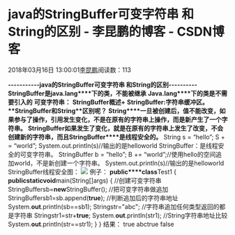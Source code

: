 
# java的StringBuffer可变字符串 和String的区别 - 李昆鹏的博客 - CSDN博客


2018年03月16日 13:00:01[李昆鹏](https://me.csdn.net/weixin_41547486)阅读数：113


**-----------java的StringBuffer可变字符串 和String的区别----------**
**StringBuffer****是****java.lang****下的类，不能被继承**
**Java.lang****下的类是不需要引入的**
**可变字符串：**
**StringBuffer****概述****+**
**StringBuffer:****字符串缓冲区。**
**StringBuffer****和****String****区别呢？**
**String****一旦被创建后，值不能改变，如果参与了操作，引用发生变化，不是在原有的字符串上操作，而是新产生了一个字符串。**
**StringBuffer****如果发生了变化，就是在原有的字符串上发生了改变，不会创建新的字符串，而且****StringBuffer****是线程安全的。**
String s = “hello”;
S + = “world”;
System.out.println(s)//输出的是helloworld
StringBuffer：是线程安全的可变字符串。
StringBuffer b = “hello”;
B += “world”;//使用hello的空间追加world，不是新创建一个字符串。
System.out.println(s)//输出的是helloworld
StringBuffer线程安全图：
![](//img-blog.csdn.net/20180316125932943?watermark/2/text/Ly9ibG9nLmNzZG4ubmV0L3dlaXhpbl80MTU0NzQ4Ng==/font/5a6L5L2T/fontsize/400/fill/I0JBQkFCMA==/dissolve/70)
例子：
**public****class**Test1 {
**public****static****void**main(String[]args) {
//创建可变字符串
StringBuffersb=**new**StringBuffer();
//把可变字符串做追加
StringBuffersb1=sb.append(**true**);
//判断追加后的字符串地址
System.**out**.println(sb==sb1);
Stringstr="abc";
//字符串追加任何类型返回的都是字符串
Stringstr1=str+**true**;
System.**out**.println(str1);
//String字符串地址比较
System.**out**.println(str==str1);
}
}
结果：
true
abctrue
false



